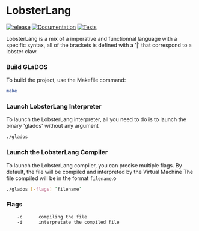 # LobsterLang

[![release](https://img.shields.io/github/v/release/AxelHumeau/LobsterLang?sort=semver)](https://github.com/AxelHumeau/LobsterLang/releases)
[![Documentation](https://img.shields.io/static/v1?label=Documentation&message=reference&color=blue)](https://axelhumeau.github.io/LobsterLang/)
[![Tests](https://github.com/AxelHumeau/LobsterLang/actions/workflows/Tests.yml/badge.svg)](https://github.com/AxelHumeau/LobsterLang/actions/workflows/Tests.yml)

LobsterLang is a mix of a imperative and functionnal language with a specific syntax, all of the brackets is defined with a '|' that correspond to a lobster claw.

### Build GLaDOS
To build the project, use the Makefile command:
```bash
make
```

### Launch LobsterLang Interpreter
To launch the LobsterLang interpreter, all you need to do is to launch the binary 'glados' without any argument
```bash
./glados
```

### Launch the LobsterLang Compiler
To launch the LobsterLang compiler, you can precise multiple flags.
By default, the file will be compiled and interpreted by the Virtual Machine
The file compiled will be in the format `filename`.o
```bash
./glados [-flags] `filename`
```

### Flags
```
    -c      compiling the file
    -i      interpretate the compiled file
```
